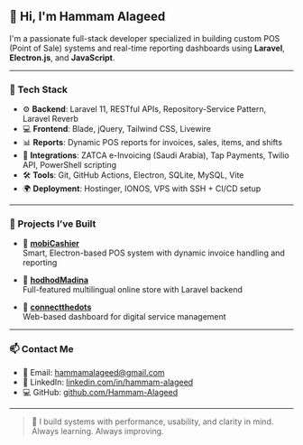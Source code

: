 ## 👋 Hi, I'm Hammam Alageed

I'm a passionate full-stack developer specialized in building custom POS (Point of Sale) systems and real-time reporting dashboards using **Laravel**, **Electron.js**, and **JavaScript**.

---

### 🔧 Tech Stack

- ⚙️ **Backend**: Laravel 11, RESTful APIs, Repository-Service Pattern, Laravel Reverb
- 💻 **Frontend**: Blade, jQuery, Tailwind CSS, Livewire
- 📊 **Reports**: Dynamic POS reports for invoices, sales, items, and shifts
- 🔄 **Integrations**: ZATCA e-Invoicing (Saudi Arabia), Tap Payments, Twilio API, PowerShell scripting
- 🛠️ **Tools**: Git, GitHub Actions, Electron, SQLite, MySQL, Vite
- 🌍 **Deployment**: Hostinger, IONOS, VPS with SSH + CI/CD setup

---

### 🚀 Projects I’ve Built

- 🔹 **[mobiCashier](https://www.mobi-cashier.com)**  
  Smart, Electron-based POS system with dynamic invoice handling and reporting

- 🔹 **[hodhodMadina](https://github.com/HodHod-Al-madinah/hodhodMadina.git)**  
  Full-featured multilingual online store with Laravel backend

- 🔹 **[connectthedots](https://connect-thedots.com/)**  
  Web-based dashboard for digital service management

---

### 📫 Contact Me

- 📧 Email: hammamalageed@gmail.com  
- 💼 LinkedIn: [linkedin.com/in/hammam-alageed](https://www.linkedin.com/in/hammam-alageed)  
- 💻 GitHub: [github.com/Hammam-Alageed](https://github.com/Hammam-Alageed)

---

> 🧠 I build systems with performance, usability, and clarity in mind. Always learning. Always improving.
